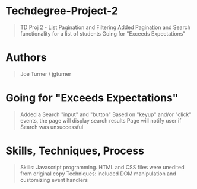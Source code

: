 # Techdegree-Project-2
>TD Proj 2 - List Pagination and Filtering
>Added Pagination and Search functionality for a list of students
>Going for "Exceeds Expectations"

# Authors
>Joe Turner / jgturner

# Going for "Exceeds Expectations"
>Added a Search "input" and "button"
>Based on "keyup" and/or "click" events, the page will display search results
>Page will notify user if Search was unsuccessful

# Skills, Techniques, Process
>Skills: Javascript programming. HTML and CSS files were unedited from original copy
>Techniques: included DOM manipulation and customizing event handlers

